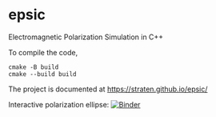 # epsic
Electromagnetic Polarization Simulation in C++

To compile the code,

```
cmake -B build
cmake --build build 
```

The project is documented at https://straten.github.io/epsic/

Interactive polarization ellipse: [![Binder](https://mybinder.org/badge_logo.svg)](https://mybinder.org/v2/gh/straten/epsic.git/HEAD?labpath=notebooks%2Finteractive_polarization_ellipse.ipynb)


